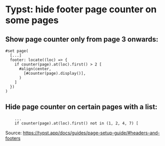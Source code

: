 # Typst: hide footer page counter on some pages

## Show page counter only from page 3 onwards:

```
#set page(
  [...]
  footer: locate((loc) => {
    if counter(page).at(loc).first() > 2 [
      #align(center,
        [#counter(page).display()],
      )
    ]
  })
)
```

## Hide page counter on certain pages with a list:

```
    ...
    if counter(page).at(loc).first() not in (1, 2, 4, 7) [
```

Source: https://typst.app/docs/guides/page-setup-guide/#headers-and-footers
